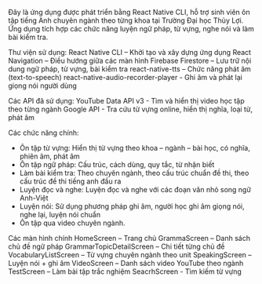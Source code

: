 Đây là ứng dụng được phát triển bằng React Native CLI, hỗ trợ sinh viên ôn tập tiếng Anh chuyên ngành theo từng khoa tại Trường Đại học Thủy Lợi. Ứng dụng tích hợp các chức năng luyện ngữ pháp, từ vựng, nghe nói và làm bài kiểm tra.

Thư viện sử dụng:
React Native CLI – Khởi tạo và xây dựng ứng dụng
React Navigation – Điều hướng giữa các màn hình
Firebase Firestore – Lưu trữ nội dung ngữ pháp, từ vựng, bài kiểm tra
react-native-tts – Chức năng phát âm (text-to-speech)
react-native-audio-recorder-player	- Ghi âm và phát lại giọng nói người dùng

Các API đã sử dụng:
YouTube Data API v3 - Tìm và hiển thị video học tập theo từng ngành
Google API - Tra cứu từ vựng online, hiển thị nghĩa, loại từ, phát âm

Các chức năng chính:
- Ôn tập từ vựng: Hiển thị từ vựng theo khoa – ngành – bài học, có nghĩa, phiên âm, phát âm
- Ôn tập ngữ pháp: Cấu trúc, cách dùng, quy tắc, từ nhận biết
- Làm bài kiểm tra: Theo chuyên ngành, theo cấu trúc chuẩn đề thi, theo cấu trúc đề thi tiếng anh đầu ra
- Luyện đọc và nghe: Luyện đọc và nghe với các đoạn văn nhỏ song ngữ Anh-Việt
- Luyện nói: Sử dụng phương pháp ghi âm, người học ghi âm giọng nói, nghe lại, luyện nói chuẩn
- Ôn tập qua video chuyên ngành.

Các màn hình chính
HomeScreen – Trang chủ
GrammaScreen – Danh sách chủ đề ngữ pháp
GrammarTopicDetailScreen – Chi tiết từng chủ đề
VocabularyListScreen – Từ vựng chuyên ngành theo unit
SpeakingScreen – Luyện nói + ghi âm
VideoScreen – Danh sách video YouTube theo ngành
TestScreen – Làm bài tập trắc nghiệm
SeacrhScreen - Tìm kiếm từ vựng
